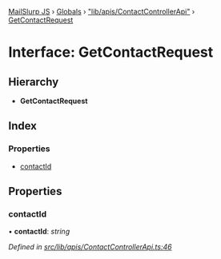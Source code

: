 [MailSlurp JS](../README.md) › [Globals](../globals.md) › ["lib/apis/ContactControllerApi"](../modules/_lib_apis_contactcontrollerapi_.md) › [GetContactRequest](_lib_apis_contactcontrollerapi_.getcontactrequest.md)

# Interface: GetContactRequest

## Hierarchy

* **GetContactRequest**

## Index

### Properties

* [contactId](_lib_apis_contactcontrollerapi_.getcontactrequest.md#contactid)

## Properties

###  contactId

• **contactId**: *string*

*Defined in [src/lib/apis/ContactControllerApi.ts:46](https://github.com/mailslurp/mailslurp-client-ts-js/blob/fc9510a/src/lib/apis/ContactControllerApi.ts#L46)*
